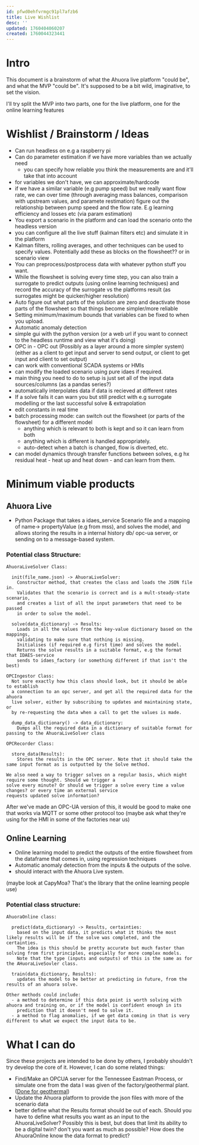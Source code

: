 ```yaml
---
id: pfwd0ehfvrmgc91pl7afzb6
title: Live Wishlist
desc: ''
updated: 1760404060207
created: 1760044323441
---
```


# Intro

This document is a brainstorm of what the Ahuora live platform "could be", and what the MVP "could be". It's supposed to be a bit wild, imaginative, to set the vision.

I'll try split the MVP into two parts, one for the live platform, one for the online learning features

# Wishlist / Brainstorm / Ideas

- Can run headless on e.g a raspberry pi
- Can do parameter estimation if we have more variables than we actually need 
   * you can specify how reliable you think the measurements are and it'll take that into account
- for variables we don't have, we can approximate/hardcode
- if we have a similar variable (e.g pump speed) but we really want flow rate, we can over time (through averaging mass balances, comparison with upstream values, and paramete restimation) figure out the relationship between pump speed and the flow rate. E.g learning efficiency and losses etc (via param estimation)
- You export a scenario in the platform and can load the scenario onto the headless version
- you can configure all the live stuff (kalman filters etc) and simulate it in the platform
- Kalman filters, rolling averages, and other techniques can be used to specify values. Potentially add these as blocks on the flowsheet?? or in scenario view
- You can preprocess/postprocess data with whatever python stuff you want.
- While the flowsheet is solving every time step, you can also train a surrogate to predict outputs (using online learning techniques) and record the accuracy of the surrogate vs the platforms result (as surrogates might be quicker/higher resolution)
- Auto figure out what parts of the solution are zero and deactivate those parts of the flowsheet so that things become simpler/more reliable
- Setting minimum/maximum bounds that variables can be fixed to when you upload.
- Automatic anomaly detection
- simple gui with the python version (or a web url if you want to connect to the headless runtime and view what it's doing)
- OPC in - OPC out (Possibly as a layer around a more simpler system) (either as a client to get input and server to send output, or client to get input and client to set output)
- can work with conventional SCADA systems or HMIs
- can modify the loaded scenario using pure idaes if required.
- main thing you need to do to setup is just set all of the input data sources/columns (as a pandas series?)
- automatically interpolates data if data is recieved at different rates
- If a solve fails it can warn you but still predict with e.g surrogate modelling or the last successful solve & extrapolation
- edit constants in real time
- batch processing mode: can switch out the flowsheet (or parts of the flowsheet) for a different model
  * anything which is relevant to both is kept and so it can learn from both
  * anything which is different is handled appropriately.
  * auto-detect when a batch is changed, flow is diverted, etc.
- can model dynamics through transfer functions between solves, e.g hx residual heat - heat up and heat down - and can learn from them.


# Minimum viable products

## Ahuora Live

- Python Package that takes a idaes_service Scenario file and a mapping of name-> propertyValue (e.g from mss), and solves the model, and allows storing the results in a internal history db/ opc-ua server, or sending on to a message-based system.  


### Potential class Structure:

```
AhuoraLiveSolver Class:

  init(file_name.json) -> AhuoraLiveSolver:
    Constructor method, that creates the class and loads the JSON file in.
    Validates that the scenario is correct and is a mult-steady-state scenario,
    and creates a list of all the input parameters that need to be passed
    in order to solve the model.

  solve(data_dictionary) -> Results:
    Loads in all the values from the key-value dictionary based on the mappings, 
    validating to make sure that nothing is missing.
    Initialises (if required e.g first time) and solves the model.
    Returns the solve results in a suitable format, e.g the format that IDAES-service
    sends to idaes_factory (or something different if that isn't the best)

OPCIngestor Class:
  Not sure exactly how this class should look, but it should be able to establish
  a connection to an opc server, and get all the required data for the ahuora
  live solver, either by subscribing to updates and maintaining state, or 
  by re-requesting the data when a call to get the values is made.

  dump_data_dictionary() -> data_dictionary:
    Dumps all the required data in a dictionary of suitable format for passing to the AhuoraLiveSolver class

OPCRecorder Class:
  
  store_data(Results):
    Stores the results in the OPC server. Note that it should take the same input format as is outputted by the Solve method.

We also need a way to trigger solves on a regular basis, which might require some thought. Should we trigger a
solve every minute? Or should we trigger a solve every time a value changes? or every time an external service
requests updated solve information?
```

After we've made an OPC-UA version of this, it would be good to make one that works via MQTT or some other protocol too (maybe
ask what they're using for the HMI in some of the factories near us)



## Online Learning

- Online learning model to predict the outputs of the entire flowsheet from the dataframe that comes in, using regression techniques
- Automatic anomaly detection from the inputs & the outputs of the solve.
- should interact with the Ahuora Live system.


(maybe look at CapyMoa? That's the library that the online learning people use)

### Potential class structure:

```
AhuoraOnline class:

  predict(data_dictionary) -> Results, certainties:
    based on the input data, it predicts what it thinks the most likely results will be if the solve was completed, and the certainties.
    The idea is this should be pretty accurate but much faster than solving from first principles, especially for more complex models.
    Note that the type (inputs and outputs) of this is the same as for the AHuoraLiveSovler class.

  train(data_dictionary, Results):
    updates the model to be better at predicting in future, from the results of an ahuora solve.

Other methods could include:
  - a method to determine if this data point is worth solving with ahuora and training on, or if the model is confident enough in its 
    prediction that it doesn't need to solve it.
  - a method to flag anomalies, if we get data coming in that is very different to what we expect the input data to be.
```

# What I can do

Since these projects are intended to be done by others, I probably shouldn't try develop the core of it. However, I can do some related things:

- Find/Make an OPCUA server for the Tennessee Eastman Process, or simulate one from the data I was given of the factory/geothermal plant. ([Done for geothermal](https://github.com/bertkdowns/geothermal))
- Update the Ahuora platform to provide the json files with more of the scenario data
- better define what the Results format should be out of each. Should you have to define what results you want as an input to the AhuoraLiveSolver? Possibly this is best, but does that limit its ability to be a digital twin? don't you want as much as possible? How does the AhuoraOnline know the data format to predict?


